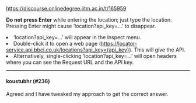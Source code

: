 https://discourse.onlinedegree.iitm.ac.in/t/165959

<strong>Do not press Enter</strong> while entering the location; just type the location. Pressing Enter might cause ‘location?api_key=…’ to disappear.</li>
<li>‘location?api_key=…’ will appear in the inspect menu.</li>
<li>Double-click it to open a web page (<a href="https://locator-service.api.bbci.co.uk/locations?api_key=%7Bapi_key%7D" rel="noopener nofollow ugc">https://locator-service.api.bbci.co.uk/locations?api_key={api_key}</a>). This will give the API.</li>
<li>Alternatively, single-clicking ‘location?api_key=…’ will open headers where you can see the Request URL and the API key.</li>
</ul><hr>

<h4>koustubhr (#236)</h4>
<p>Agreed and I have tweaked my approach to get the correct answer.
